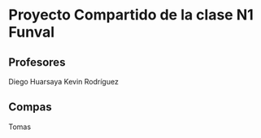 # Proyecto Compartido de la clase N1 Funval

## Profesores

Diego Huarsaya
Kevin Rodríguez

## Compas

Tomas
